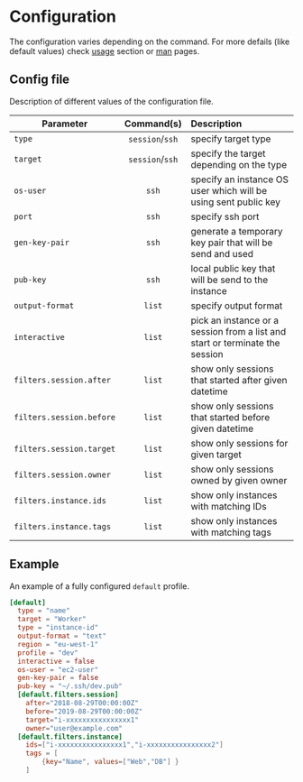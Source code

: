 # Configuration

The configuration varies depending on the command. For more defails (like default values) check [usage](usage/README.md) section or [man](man/sigil.md) pages.

## Config file

Description of different values of the configuration file.

| Parameter                |   Command(s)    | Description                                                                  |
| ------------------------ | :-------------: | :--------------------------------------------------------------------------- |
| `type`                   | `session`/`ssh` | specify target type                                                          |
| `target`                 | `session`/`ssh` | specify the target depending on the type                                     |
| `os-user`                |      `ssh`      | specify an instance OS user which will be using sent public key              |
| `port`                   |      `ssh`      | specify ssh port                                                             |
| `gen-key-pair`           |      `ssh`      | generate a temporary key pair that will be send and used                     |
| `pub-key`                |      `ssh`      | local public key that will be send to the instance                           |
| `output-format`          |     `list`      | specify output format                                                        |
| `interactive`            |     `list`      | pick an instance or a session from a list and start or terminate the session |
| `filters.session.after`  |     `list`      | show only sessions that started after given datetime                         |
| `filters.session.before` |     `list`      | show only sessions that started before given datetime                        |
| `filters.session.target` |     `list`      | show only sessions for given target                                          |
| `filters.session.owner`  |     `list`      | show only sessions owned by given owner                                      |
| `filters.instance.ids`   |     `list`      | show only instances with matching IDs                                        |
| `filters.instance.tags`  |     `list`      | show only instances with matching tags                                       |

## Example

An example of a fully configured `default` profile.

```toml
[default]
  type = "name"
  target = "Worker"
  type = "instance-id"
  output-format = "text"
  region = "eu-west-1"
  profile = "dev"
  interactive = false
  os-user = "ec2-user"
  gen-key-pair = false
  pub-key = "~/.ssh/dev.pub"
  [default.filters.session]
    after="2018-08-29T00:00:00Z"
    before="2019-08-29T00:00:00Z"
    target="i-xxxxxxxxxxxxxxxx1"
    owner="user@example.com"
  [default.filters.instance]
    ids=["i-xxxxxxxxxxxxxxxx1","i-xxxxxxxxxxxxxxxx2"]
    tags = [
        {key="Name", values=["Web","DB"] }
    ]
```

